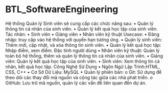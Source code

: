 # BTL_SoftwareEngineering
Hệ thống Quản lý Sinh viên sẽ cung cấp các chức năng sau:
       • Quản lý thông tin cá nhân của sinh viên.
       • Quản lý kết quả học tập của sinh viên.
Tác nhân:
       • Sinh viên
       • Giảng viên
       • Nhân viên kỹ thuật
 Usecase:
       • Đăng nhập: truy cập vào hệ thống với quyền hạn tương ứng.
       • Quản lý sinh viên: Thêm mới, cập nhật, và xóa thông tin sinh viên.
       • Quản lý kết quả học tập: Nhập điểm, xem điểm.
 Đặc tính người dùng
       • Nhân viên kỹ thuật: Quản lý toàn bộ hệ thống, thêm và quản lý thông tin cá nhân của sinh viên.
       • Giảng viên: Quản lý kết quả học tập của sinh viên.
       • Sinh viên: Xem thông tin cá nhân, kết quả học tập.
Công Nghệ Sử Dụng
       • Ngôn Ngữ Lập Trình:HTML, CSS, C++
       • Cơ Sở Dữ Liệu: MySQL
       • Quản lý phiên bản:
              o Git: Sử dụng để theo dõi các thay đổi mã nguồn và cộng tác giữa các nhà phát triển.
              o GitHub: Lưu trữ mã nguồn, quản lý các vấn đề liên quan đến dự án.
      
